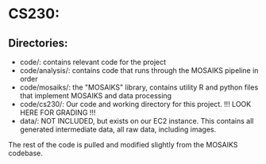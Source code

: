 # CS230:

## Directories:
- code/: contains relevant code for the project
- code/analysis/: contains code that runs through the MOSAIKS pipeline in order
- code/mosaiks/: the "MOSAIKS" library, contains utility R and python files that implement MOSAIKS and data processing
- code/cs230/: Our code and working directory for this project. !!! LOOK HERE FOR GRADING !!!
- data/: NOT INCLUDED, but exists on our EC2 instance. This contains all generated intermediate data, all raw data, including images.

The rest of the code is pulled and modified slightly from the MOSAIKS codebase.


